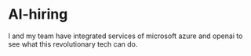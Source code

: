 # AI-hiring
I and my team have integrated services of microsoft azure and openai to see what this revolutionary tech can do.

